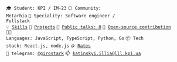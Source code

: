 <code>🎓 Student: KPI / IM-23</code>
<code>⚪ Community: Metarhia</code>
<code>👷 Speciality: Software engineer / Fullstack</code><br>
<code>💡 [Skills](SKILLS.md)</code>
<code>🧻 [Projects](PROJECTS.md)</code>
<code>📢 [Public talks: 0](TALKS.md)</code>
<code>👀 [Open-source contribution](CONTRIBUTION.md)</code><br>
<code>🧑‍💻 Languages: JavaScript, TypeScript, Python, Go</code>
<code>📦 Tech stack: React.js, node.js</code>
<code>🪙 [Rates](RATES.md)</code><br>
<code>💬 telegram: [@girostark](https://telegram.me/girostark)</code>
<code>📫 [katinskyi.illia@lll.kpi.ua](mailto:katinskyi.illia@lll.kpi.ua)</code>
